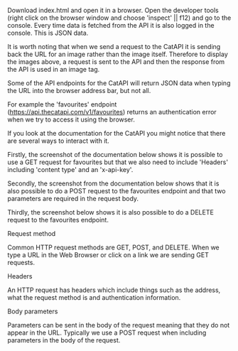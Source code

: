 ​Download index.html and open it in a browser. Open the developer tools (right click on the browser window and choose 'inspect' || f12) and go to the console. Every time data is fetched from the API it is also logged in the console. This is JSON data. 


It is worth noting that when we send a request to the CatAPI it is sending back the URL for an image rather than the image itself. Therefore to display the images above, a request is sent to the API and then the response from the API is used in an image tag.

Some of the API endpoints for the CatAPI will return JSON data when typing the URL into the browser address bar, but not all. 

For example the 'favourites' endpoint (https://api.thecatapi.com/v1/favourites) returns an authentication error when we try to access it using the browser.

If you look at the documentation for the CatAPI you might notice that there are several ways to interact with it.

Firstly, the screenshot of the documentation below shows it is possible to use a GET request for favourites but that we also need to include 'Headers' including 'content type' and an 'x-api-key'.

Secondly, the screenshot from the documentation below shows that it is also possible to do a POST request to the favourites endpoint and that two parameters are required in the request body.

Thirdly, the screenshot below shows it is also possible to do a DELETE request to the favourites endpoint.



Request method

Common HTTP request methods are GET, POST, and DELETE. When we type a URL in the Web Browser or click on a link we are sending GET requests. 

Headers

An HTTP request has headers which include things such as the address, what the request method is and authentication information.

Body parameters

Parameters can be sent in the body of the request meaning that they do not appear in the URL. Typically we use a POST request when including parameters in the body of the request.

